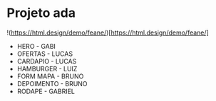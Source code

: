 # Projeto ada


!(https://html.design/demo/feane/)[https://html.design/demo/feane/]



* HERO - GABI
* OFERTAS - LUCAS
* CARDAPIO - LUCAS
* HAMBURGER - LUIZ
* FORM MAPA - BRUNO
* DEPOIMENTO - BRUNO
* RODAPE - GABRIEL